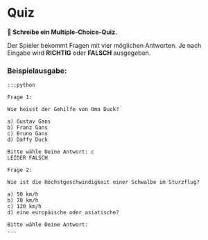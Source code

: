 
# Quiz

**🎯 Schreibe ein Multiple-Choice-Quiz.**

Der Spieler bekommt Fragen mit vier möglichen Antworten.
Je nach Eingabe wird **RICHTIG** oder **FALSCH** ausgegeben.

### Beispielausgabe:

    :::python

    Frage 1:

    Wie heisst der Gehilfe von Oma Duck?

    a) Gustav Gans
    b) Franz Gans
    c) Bruno Gans
    d) Daffy Duck

    Bitte wähle Deine Antwort: c
    LEIDER FALSCH

    Frage 2:

    Wie ist die Höchstgeschwindigkeit einer Schwalbe im Sturzflug?

    a) 50 km/h
    b) 70 km/h
    c) 120 km/h
    d) eine europäische oder asiatische?

    Bitte wähle Deine Antwort:
    ...

